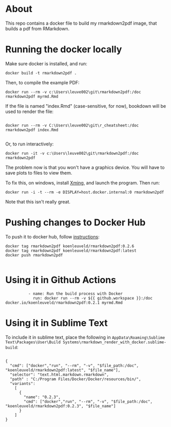 # About

This repo contains a docker file to build my rmarkdown2pdf image, that builds a pdf from RMarkdown.

# Running the docker locally

Make sure docker is installed, and run: 

```
docker build -t rmarkdown2pdf .
```

Then, to compile the example PDF:

```
docker run --rm -v c:\Users\leuve002\git\rmarkdown2pdf:/doc rmarkdown2pdf myrmd.Rmd

```

If the file is named "index.Rmd" (case-sensitive, for now), bookdown will be used
to render the file: 

```

docker run --rm -v C:\Users\leuve002\git\r_cheatsheet:/doc rmarkdown2pdf index.Rmd


```



Or, to run interactively:

```
docker run -it -v c:\Users\leuve002\git\rmarkdown2pdf:/doc rmarkdown2pdf 

```

The problem now is that you won't have a graphics device. You will have to save plots to files to view them.

To fix this, on windows, install [Xming](http://www.straightrunning.com/XmingNotes/), and launch the program. Then run:

```
docker run -i -t --rm -e DISPLAY=host.docker.internal:0 rmarkdown2pdf

```

Note that this isn't really great.


# Pushing changes to Docker Hub

To push it to docker hub, follow [instructions](https://docs.docker.com/get-started/04_sharing_app/):

```
docker tag rmarkdown2pdf koenleuveld/rmarkdown2pdf:0.2.6
docker tag rmarkdown2pdf koenleuveld/rmarkdown2pdf:latest
docker push rmarkdown2pdf


```


# Using it in Github Actions

```
          - name: Run the build process with Docker
            run: docker run --rm -v ${{ github.workspace }}:/doc docker.io/koenleuveld/rmarkdown2pdf:0.2.1 myrmd.Rmd

```

# Using it in Sublime Text


To include it in sublime text, place the following in `AppData\Roaming\Sublime Text\Packages\User\Build Systems\rmarkdown_render_with_docker.sublime-build`:

```

{
  "cmd": ["docker","run", "--rm", "-v", "$file_path:/doc", "koenleuveld/rmarkdown2pdf:latest", "$file_name"],
  "selector": "text.html.markdown.rmarkdown",
  "path" : "C:/Program Files/Docker/Docker/resources/bin/",
  "variants": 
    [
      {
        "name": "0.2.3",
        "cmd": ["docker","run", "--rm", "-v", "$file_path:/doc", "koenleuveld/rmarkdown2pdf:0.2.3", "$file_name"]
      }
    ]
}

```

